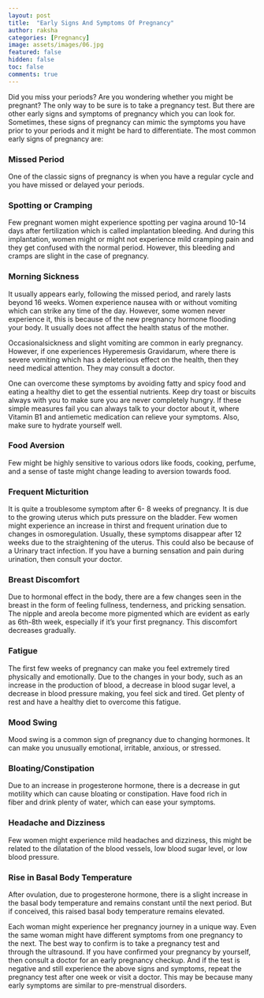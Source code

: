 ```yaml
---
layout: post
title:  "Early Signs And Symptoms Of Pregnancy"
author: raksha
categories: [Pregnancy]
image: assets/images/06.jpg
featured: false
hidden: false
toc: false
comments: true
---
```

Did you miss your periods? Are you wondering whether you might be pregnant? The only way to be sure is to take a pregnancy test. But there are other early signs and symptoms of pregnancy which you can look for. Sometimes, these signs of pregnancy can mimic the symptoms you have prior to your periods and it might be hard to differentiate. The most common early signs of pregnancy are:

### Missed Period
One of the classic signs of pregnancy is when you have a regular cycle and you have missed or delayed your periods.

### Spotting or Cramping
Few pregnant women might experience spotting per vagina around 10-14 days after fertilization which is called implantation bleeding. And during this implantation, women might or might not experience mild cramping pain and they get confused with the normal period. However, this bleeding and cramps are slight in the case of pregnancy.

### Morning Sickness
It usually appears early, following the missed period, and rarely lasts beyond 16 weeks. Women experience nausea with or without vomiting which can strike any time of the day. However, some women never experience it, this is because of the new pregnancy hormone flooding your body. It usually does not affect the health status of the mother. 

Occasionalsickness and slight vomiting are common in early pregnancy. However, if one experiences Hyperemesis Gravidarum, where there is severe vomiting which has a deleterious effect on the health, then they need medical attention. They may consult a doctor.

One can overcome these symptoms by avoiding fatty and spicy food and eating a healthy diet to get the essential nutrients. Keep dry toast or biscuits always with you to make sure you are never completely hungry. If these simple measures fail you can always talk to your doctor about it, where Vitamin B1 and antiemetic medication can relieve your symptoms. Also, make sure to hydrate yourself well. 

### Food Aversion
Few might be highly sensitive to various odors like foods, cooking, perfume, and a sense of taste might change leading to aversion towards food.

### Frequent Micturition
It is quite a troublesome symptom after 6- 8 weeks of pregnancy. It is due to the growing uterus which puts pressure on the bladder. Few women might experience an increase in thirst and frequent urination due to changes in osmoregulation. Usually, these symptoms disappear after 12 weeks due to the straightening of the uterus. This could also be because of a Urinary tract infection. If you have a burning sensation and pain during urination, then consult your doctor.

### Breast Discomfort 
Due to hormonal effect in the body, there are a few changes seen in the breast in the form of feeling fullness, tenderness, and pricking sensation. The nipple and areola become more pigmented which are evident as early as 6th-8th week, especially if it’s your first pregnancy. This discomfort decreases gradually. 

### Fatigue
The first few weeks of pregnancy can make you feel extremely tired physically and emotionally. Due to the changes in your body, such as an increase in the production of blood, a decrease in blood sugar level, a decrease in blood pressure making, you feel sick and tired. Get plenty of rest and have a healthy diet to overcome this fatigue.
 
### Mood Swing
Mood swing is a common sign of pregnancy due to changing hormones. It can make you unusually emotional, irritable, anxious, or stressed. 

### Bloating/Constipation
Due to an increase in progesterone hormone, there is a decrease in gut motility which can cause bloating or constipation. Have food rich in fiber and drink plenty of water, which can ease your symptoms. 

### Headache and Dizziness
Few women might experience mild headaches and dizziness, this might be related to the dilatation of the blood vessels, low blood sugar level, or low blood pressure. 

### Rise in Basal Body Temperature
After ovulation, due to progesterone hormone, there is a slight increase in the basal body temperature and remains constant until the next period. But if conceived, this raised basal body temperature remains elevated. 

Each woman might experience her pregnancy journey in a unique way. Even the same woman might have different symptoms from one pregnancy to the next. The best way to confirm is to take a pregnancy test and through the ultrasound. If you have confirmed your pregnancy by yourself, then consult a doctor for an early pregnancy checkup. And if the test is negative and still experience the above signs and symptoms, repeat the pregnancy test after one week or visit a doctor. This may be because many early symptoms are similar to pre-menstrual disorders.